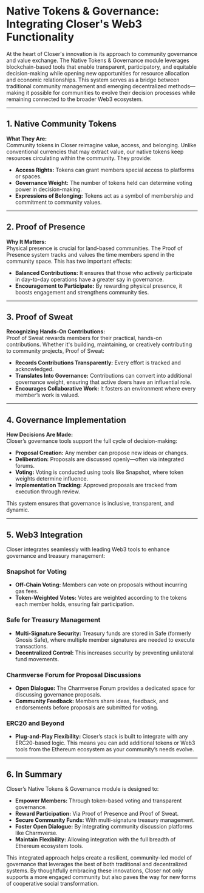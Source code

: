 # Native Tokens & Governance: Integrating Closer's Web3 Functionality

At the heart of Closer's innovation is its approach to community governance and value exchange. The Native Tokens & Governance module leverages blockchain-based tools that enable transparent, participatory, and equitable decision-making while opening new opportunities for resource allocation and economic relationships. This system serves as a bridge between traditional community management and emerging decentralized methods—making it possible for communities to evolve their decision processes while remaining connected to the broader Web3 ecosystem.

---

## 1. Native Community Tokens

**What They Are:**  
Community tokens in Closer reimagine value, access, and belonging. Unlike conventional currencies that may extract value, our native tokens keep resources circulating within the community. They provide:

- **Access Rights:** Tokens can grant members special access to platforms or spaces.
- **Governance Weight:** The number of tokens held can determine voting power in decision-making.
- **Expressions of Belonging:** Tokens act as a symbol of membership and commitment to community values.

---

## 2. Proof of Presence

**Why It Matters:**  
Physical presence is crucial for land-based communities. The Proof of Presence system tracks and values the time members spend in the community space. This has two important effects:

- **Balanced Contributions:** It ensures that those who actively participate in day-to-day operations have a greater say in governance.
- **Encouragement to Participate:** By rewarding physical presence, it boosts engagement and strengthens community ties.

---

## 3. Proof of Sweat

**Recognizing Hands-On Contributions:**  
Proof of Sweat rewards members for their practical, hands-on contributions. Whether it's building, maintaining, or creatively contributing to community projects, Proof of Sweat:

- **Records Contributions Transparently:** Every effort is tracked and acknowledged.
- **Translates Into Governance:** Contributions can convert into additional governance weight, ensuring that active doers have an influential role.
- **Encourages Collaborative Work:** It fosters an environment where every member’s work is valued.

---

## 4. Governance Implementation

**How Decisions Are Made:**  
Closer’s governance tools support the full cycle of decision-making:
- **Proposal Creation:** Any member can propose new ideas or changes.
- **Deliberation:** Proposals are discussed openly—often via integrated forums.
- **Voting:** Voting is conducted using tools like Snapshot, where token weights determine influence.
- **Implementation Tracking:** Approved proposals are tracked from execution through review.

This system ensures that governance is inclusive, transparent, and dynamic.

---

## 5. Web3 Integration

Closer integrates seamlessly with leading Web3 tools to enhance governance and treasury management:

### Snapshot for Voting
- **Off-Chain Voting:** Members can vote on proposals without incurring gas fees.
- **Token-Weighted Votes:** Votes are weighted according to the tokens each member holds, ensuring fair participation.

### Safe for Treasury Management
- **Multi-Signature Security:** Treasury funds are stored in Safe (formerly Gnosis Safe), where multiple member signatures are needed to execute transactions.
- **Decentralized Control:** This increases security by preventing unilateral fund movements.

### Charmverse Forum for Proposal Discussions
- **Open Dialogue:** The Charmverse Forum provides a dedicated space for discussing governance proposals.
- **Community Feedback:** Members share ideas, feedback, and endorsements before proposals are submitted for voting.

### ERC20 and Beyond
- **Plug-and-Play Flexibility:** Closer’s stack is built to integrate with any ERC20-based logic. This means you can add additional tokens or Web3 tools from the Ethereum ecosystem as your community’s needs evolve.

---

## 6. In Summary

Closer’s Native Tokens & Governance module is designed to:

- **Empower Members:** Through token-based voting and transparent governance.
- **Reward Participation:** Via Proof of Presence and Proof of Sweat.
- **Secure Community Funds:** With multi-signature treasury management.
- **Foster Open Dialogue:** By integrating community discussion platforms like Charmverse.
- **Maintain Flexibility:** Allowing integration with the full breadth of Ethereum ecosystem tools.

This integrated approach helps create a resilient, community-led model of governance that leverages the best of both traditional and decentralized systems. By thoughtfully embracing these innovations, Closer not only supports a more engaged community but also paves the way for new forms of cooperative social transformation.